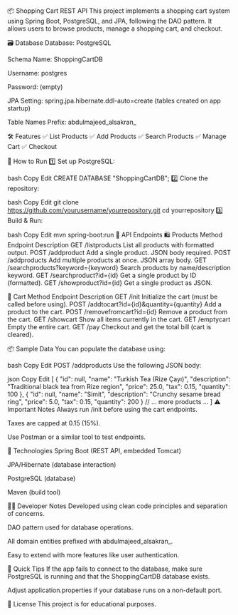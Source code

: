📦 Shopping Cart REST API
This project implements a shopping cart system using Spring Boot, PostgreSQL, and JPA, following the DAO pattern. It allows users to browse products, manage a shopping cart, and checkout.

🗃️ Database
Database: PostgreSQL

Schema Name: ShoppingCartDB

Username: postgres

Password: (empty)

JPA Setting: spring.jpa.hibernate.ddl-auto=create (tables created on app startup)

Table Names Prefix: abdulmajeed_alsakran_

🛠️ Features
✅ List Products
✅ Add Products
✅ Search Products
✅ Manage Cart
✅ Checkout

🚀 How to Run
1️⃣ Set up PostgreSQL:

bash
Copy
Edit
CREATE DATABASE "ShoppingCartDB";
2️⃣ Clone the repository:

bash
Copy
Edit
git clone https://github.com/yourusername/yourrepository.git
cd yourrepository
3️⃣ Build & Run:

bash
Copy
Edit
mvn spring-boot:run
🔗 API Endpoints
🛍️ Products
Method	Endpoint	Description
GET	/listproducts	List all products with formatted output.
POST	/addproduct	Add a single product. JSON body required.
POST	/addproducts	Add multiple products at once. JSON array body.
GET	/searchproducts?keyword={keyword}	Search products by name/description keyword.
GET	/searchproduct?id={id}	Get a single product by ID (formatted).
GET	/showproduct?id={id}	Get a single product as JSON.

🛒 Cart
Method	Endpoint	Description
GET	/init	Initialize the cart (must be called before using).
POST	/addtocart?id={id}&quantity={quantity}	Add a product to the cart.
POST	/removefromcart?id={id}	Remove a product from the cart.
GET	/showcart	Show all items currently in the cart.
GET	/emptycart	Empty the entire cart.
GET	/pay	Checkout and get the total bill (cart is cleared).

📦 Sample Data
You can populate the database using:

bash
Copy
Edit
POST /addproducts
Use the following JSON body:

json
Copy
Edit
[
  {
    "id": null,
    "name": "Turkish Tea (Rize Çayı)",
    "description": "Traditional black tea from Rize region",
    "price": 25.0,
    "tax": 0.15,
    "quantity": 100
  },
  {
    "id": null,
    "name": "Simit",
    "description": "Crunchy sesame bread ring",
    "price": 5.0,
    "tax": 0.15,
    "quantity": 200
  }
  // ... more products ...
]
⚠️ Important Notes
Always run /init before using the cart endpoints.

Taxes are capped at 0.15 (15%).

Use Postman or a similar tool to test endpoints.

🔧 Technologies
Spring Boot (REST API, embedded Tomcat)

JPA/Hibernate (database interaction)

PostgreSQL (database)

Maven (build tool)

👨‍💻 Developer Notes
Developed using clean code principles and separation of concerns.

DAO pattern used for database operations.

All domain entities prefixed with abdulmajeed_alsakran_.

Easy to extend with more features like user authentication.

📌 Quick Tips
If the app fails to connect to the database, make sure PostgreSQL is running and that the ShoppingCartDB database exists.

Adjust application.properties if your database runs on a non-default port.

📝 License
This project is for educational purposes.